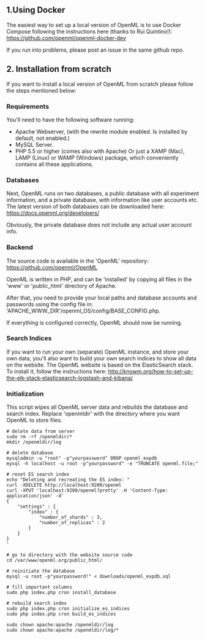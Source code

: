 ## 1.Using Docker
The easiest way to set up a local version of OpenML is to use Docker Compose following the instructions here (thanks to Rui Quintino!):
https://github.com/openml/openml-docker-dev

If you run into problems, please post an issue in the same github repo.


## 2. Installation from scratch
If you want to install a local version of OpenML from scratch please follow the steps mentioned below:

### Requirements
You'll need to have the following software running:
* Apache Webserver, (with the rewrite module enabled. Is installed by default,
not enabled.)
* MySQL Server.
* PHP 5.5 or higher (comes also with Apache)
Or just a XAMP (Mac), LAMP (Linux) or WAMP (Windows) package, which conveniently contains all these applications.

### Databases
Next, OpenML runs on two databases, a public database with all experiment information, and a private database, with information like user accounts etc. The latest version of both databases can be downloaded here: https://docs.openml.org/developers/

Obviously, the private database does not include any actual user account info.

### Backend
The source code is available in the 'OpenML' repository: https://github.com/openml/OpenML

OpenML is written in PHP, and can be 'installed' by copying all files in the 'www' or 'public_html' directory of Apache.

After that, you need to provide your local paths and database accounts and passwords using the config file in:
'APACHE_WWW_DIR'/openml_OS/config/BASE_CONFIG.php.

If everything is configured correctly, OpenML should now be running.

### Search Indices
If you want to run your own (separate) OpenML instance, and store your own data, you'll also want to build your own search indices to show all data on the website. The OpenML website is based on the ElasticSearch stack. To install it, follow the instructions here: http://knowm.org/how-to-set-up-the-elk-stack-elasticsearch-logstash-and-kibana/

### Initialization
This script wipes all OpenML server data and rebuilds the database and search index. Replace 'openmldir' with the directory where you want OpenML to store files.

```
# delete data from server
sudo rm -rf /openmldir/*
mkdir /openmldir/log

# delete database
mysqladmin -u "root" -p"yourpassword" DROP openml_expdb
mysql -h localhost -u root -p"yourpassword" -e "TRUNCATE openml.file;"

# reset ES search index
echo "Deleting and recreating the ES index: "
curl -XDELETE http://localhost:9200/openml
curl -XPUT 'localhost:9200/openml?pretty' -H 'Content-Type: application/json' -d'
{
    "settings" : {
        "index" : {
            "number_of_shards" : 3,
            "number_of_replicas" : 2
        }
    }
}
'

# go to directory with the website source code
cd /var/www/openml.org/public_html/

# reinitiate the database
mysql -u root -p"yourpassword!" < downloads/openml_expdb.sql

# fill important columns
sudo php index.php cron install_database

# rebuild search index
sudo php index.php cron initialize_es_indices
sudo php index.php cron build_es_indices

sudo chown apache:apache /openmldir/log
sudo chown apache:apache /openmldir/log/*
```
